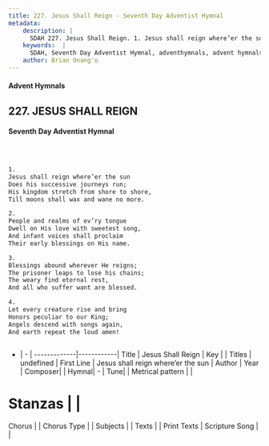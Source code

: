 ```yaml
---
title: 227. Jesus Shall Reign - Seventh Day Adventist Hymnal
metadata:
    description: |
      SDAH 227. Jesus Shall Reign. 1. Jesus shall reign where’er the sun Does his successive journeys run; His kingdom stretch from shore to shore, Till moons shall wax and wane no more.
    keywords:  |
      SDAH, Seventh Day Adventist Hymnal, adventhymnals, advent hymnals, Jesus Shall Reign, Jesus shall reign where’er the sun 
    author: Brian Onang'o
---
```


#### Advent Hymnals
## 227. JESUS SHALL REIGN
#### Seventh Day Adventist Hymnal

```txt



1.
Jesus shall reign where’er the sun
Does his successive journeys run;
His kingdom stretch from shore to shore,
Till moons shall wax and wane no more.

2.
People and realms of ev’ry tongue
Dwell on His love with sweetest song,
And infant voices shall proclaim
Their early blessings on His name.

3.
Blessings abound wherever He reigns;
The prisoner leaps to lose his chains;
The weary find eternal rest,
And all who suffer want are blessed.

4.
Let every creature rise and bring
Honors peculiar to our King;
Angels descend with songs again,
And earth repeat the loud amen!



```

- |   -  |
-------------|------------|
Title | Jesus Shall Reign |
Key |  |
Titles | undefined |
First Line | Jesus shall reign where’er the sun |
Author | 
Year | 
Composer|  |
Hymnal|  - |
Tune|  |
Metrical pattern | |
# Stanzas |  |
Chorus |  |
Chorus Type |  |
Subjects |  |
Texts |  |
Print Texts | 
Scripture Song |  |
  
